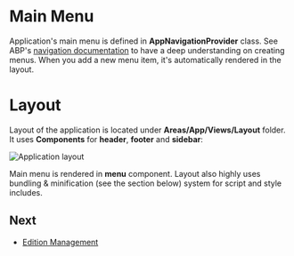 # Main Menu

Application's main menu is defined in **AppNavigationProvider** class. See ABP's [navigation documentation](https://aspnetboilerplate.com/Pages/Documents/Navigation)
to have a deep understanding on creating menus. When you add a new menu item, it's automatically rendered in the layout.

# Layout

Layout of the application is located under **Areas/App/Views/Layout** folder. It uses **Components** for **header**, **footer** and **sidebar**:

<img src="D:/Github/documents/docs/en/images/app-layout-core-1.png" alt="Application layout" class="img-thumbnail" />

Main menu is rendered in **menu** component. Layout also highly uses bundling & minification (see the section below) system for script and style includes.

## Next

- [Edition Management](Features-Mvc-Core-Edition-Management)